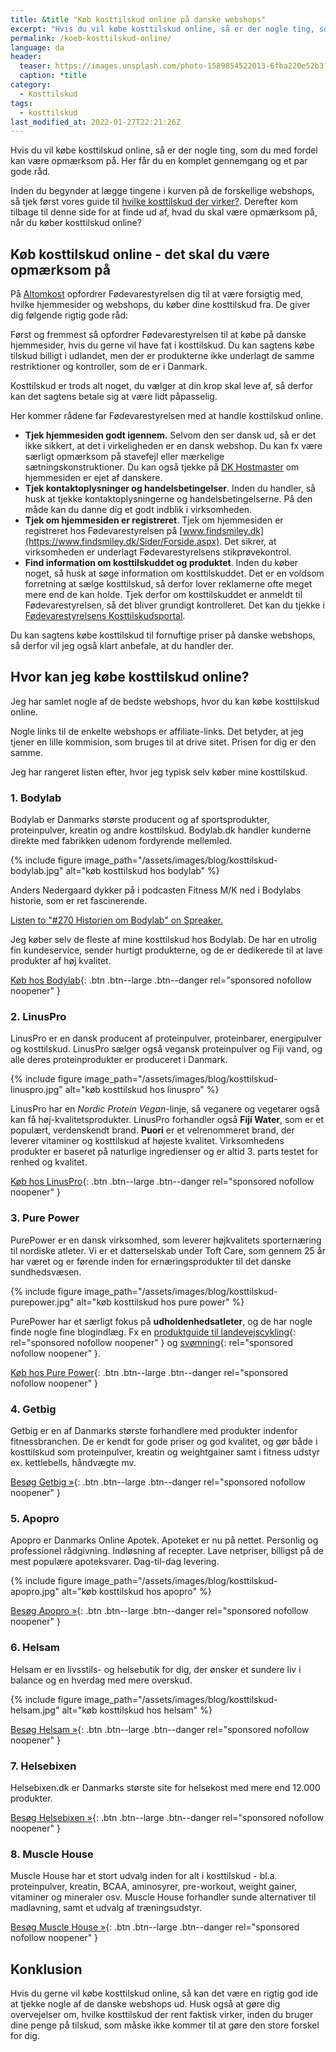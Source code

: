 ```yaml
---
title: &title "Køb kosttilskud online på danske webshops"
excerpt: "Hvis du vil købe kosttilskud online, så er der nogle ting, som du med fordel kan være opmærksom på. Her får du en komplet gennemgang og et par gode råd."
permalink: /koeb-kosttilskud-online/
language: da
header:
  teaser: https://images.unsplash.com/photo-1589854522013-6fba220e52b3?ixlib=rb-1.2.1&ixid=MnwxMjA3fDB8MHxwaG90by1wYWdlfHx8fGVufDB8fHx8&auto=format&fit=crop&height=300&w=400&q=10
  caption: *title
category:
  - Kosttilskud
tags:
  - kosttilskud
last_modified_at: 2022-01-27T22:21:26Z
---
```


Hvis du vil købe kosttilskud online, så er der nogle ting, som du med fordel kan være opmærksom på. Her får du en komplet gennemgang og et par gode råd.

Inden du begynder at lægge tingene i kurven på de forskellige webshops, så tjek først vores guide til [hvilke kosttilskud der virker?](/kosttilskud/). Derefter kom tilbage til denne side for at finde ud af, hvad du skal være opmærksom på, når du køber kosttilskud online?

## Køb kosttilskud online - det skal du være opmærksom på

På [Altomkost](https://altomkost.dk/fakta/kosttilskud/naar-du-koeber-kosttilskud-paa-nettet/) opfordrer Fødevarestyrelsen dig til at være forsigtig med, hvilke hjemmesider og webshops, du køber dine kosttilskud fra. De giver dig følgende rigtig gode råd:

Først og fremmest så opfordrer Fødevarestyrelsen til at købe på danske hjemmesider, hvis du gerne vil have fat i kosttilskud. Du kan sagtens købe tilskud billigt i udlandet, men der er produkterne ikke underlagt de samme restriktioner og kontroller, som de er i Danmark.

Kosttilskud er trods alt noget, du vælger at din krop skal leve af, så derfor kan det sagtens betale sig at være lidt påpasselig.

Her kommer rådene far Fødevarestyrelsen med at handle kosttilskud online.

- **Tjek hjemmesiden godt igennem.** Selvom den ser dansk ud, så er det ikke sikkert, at det i virkeligheden er en dansk webshop. Du kan fx være særligt opmærksom på stavefejl eller mærkelige sætningskonstruktioner. Du kan også tjekke på [DK Hostmaster](https://www.dk-hostmaster.dk/da) om hjemmesiden er ejet af danskere.
- **Tjek kontaktoplysninger og handelsbetingelser**. Inden du handler, så husk at tjekke kontaktoplysningerne og handelsbetingelserne. På den måde kan du danne dig et godt indblik i virksomheden.
- **Tjek om hjemmesiden er registreret**. Tjek om hjemmesiden er registreret hos Fødevarestyrelsen på [www.findsmiley.dk](https://www.findsmiley.dk/Sider/Forside.aspx). Det sikrer, at virksomheden er underlagt Fødevarestyrelsens stikprøvekontrol.
- **Find information om kosttilskuddet og produktet**. Inden du køber noget, så husk at søge information om kosttilskuddet. Det er en voldsom forretning at sælge kosttilskud, så derfor lover reklamerne ofte meget mere end de kan holde. Tjek derfor om kosttilskuddet er anmeldt til Fødevarestyrelsen, så det bliver grundigt kontrolleret. Det kan du tjekke i [Fødevarestyrelsens Kosttilskudsportal](https://www.foedevarestyrelsen.dk/Foedevarer/Kosttilskud/Sider/S%C3%B8gIKosttilskud.aspx).

Du kan sagtens købe kosttilskud til fornuftige priser på danske webshops, så derfor vil jeg også klart anbefale, at du handler der.

## Hvor kan jeg købe kosttilskud online?

Jeg har samlet nogle af de bedste webshops, hvor du kan købe kosttilskud online.

Nogle links til de enkelte webshops er affiliate-links. Det betyder, at jeg tjener en lille kommision, som bruges til at drive sitet. Prisen for dig er den samme.

Jeg har rangeret listen efter, hvor jeg typisk selv køber mine kosttilskud.

### 1. Bodylab

Bodylab er Danmarks største producent og af sportsprodukter, proteinpulver, kreatin og andre kosttilskud. Bodylab.dk handler kunderne direkte med fabrikken udenom fordyrende mellemled.

{% include figure image_path="/assets/images/blog/kosttilskud-bodylab.jpg" alt="køb kosttilskud hos bodylab" %}

Anders Nedergaard dykker på i podcasten Fitness M/K ned i Bodylabs historie, som er ret fascinerende.

<a class="spreaker-player" href="https://www.spreaker.com/user/anders_nedergaard/270-historien-om-bodylab" data-resource="episode_id=41267773" data-theme="dark" data-playlist="false" data-width="100%" data-height="200px">Listen to "#270 Historien om Bodylab" on Spreaker.</a><script async src="https://widget.spreaker.com/widgets.js"></script>

Jeg køber selv de fleste af mine kosttilskud hos Bodylab. De har en utrolig fin kundeservice, sender hurtigt produkterne, og de er dedikerede til at lave produkter af høj kvalitet.

[Køb hos Bodylab](https://www.partner-ads.com/dk/klikbanner.php?partnerid=28187&bannerid=11522){: .btn .btn--large .btn--danger rel="sponsored nofollow noopener" }

### 2. LinusPro

LinusPro er en dansk producent af proteinpulver, proteinbarer, energipulver og kosttilskud. LinusPro sælger også vegansk proteinpulver og Fiji vand, og alle deres proteinprodukter er produceret i Danmark.

{% include figure image_path="/assets/images/blog/kosttilskud-linuspro.jpg" alt="køb kosttilskud hos linuspro" %}

LinusPro har en _Nordic Protein Vegan_-linje, så veganere og vegetarer også kan få høj-kvalitetsprodukter. LinusPro forhandler også **Fiji Water**, som er et populært, verdenskendt brand. **Puori** er et velrenommeret brand, der leverer vitaminer og kosttilskud af højeste kvalitet. Virksomhedens produkter er baseret på naturlige ingredienser og er altid 3. parts testet for renhed og kvalitet.

[Køb hos LinusPro](https://www.partner-ads.com/dk/klikbanner.php?partnerid=28187&bannerid=68281){: .btn .btn--large .btn--danger rel="sponsored nofollow noopener" }

### 3. Pure Power

PurePower er en dansk virksomhed, som leverer højkvalitets sporternæring til nordiske atleter. Vi er et datterselskab under Toft Care, som gennem 25 år har været og er førende inden for ernæringsprodukter til det danske sundhedsvæsen.

{% include figure image_path="/assets/images/blog/kosttilskud-purepower.jpg" alt="køb kosttilskud hos pure power" %}

PurePower har et særligt fokus på **udholdenhedsatleter**, og de har nogle finde nogle fine blogindlæg. Fx en [produktguide til landevejscykling](https://www.partner-ads.com/dk/klikbanner.php?partnerid=28187&bannerid=52416&htmlurl=https://www.purepower.dk/landevejscykling/){: rel="sponsored nofollow noopener" } og [svømning](https://www.partner-ads.com/dk/klikbanner.php?partnerid=28187&bannerid=52416&htmlurl=https://www.purepower.dk/svoemning/){: rel="sponsored nofollow noopener" }.

[Køb hos Pure Power](https://www.partner-ads.com/dk/klikbanner.php?partnerid=28187&bannerid=52416){: .btn .btn--large .btn--danger rel="sponsored nofollow noopener" }

### 4. Getbig

Getbig er en af Danmarks største forhandlere med produkter indenfor fitnessbranchen. De er kendt for gode priser og god kvalitet, og gør både i kosttilskud som proteinpulver, kreatin og weightgainer samt i fitness udstyr ex. kettlebells, håndvægte mv.

[Besøg Getbig »](https://www.partner-ads.com/dk/klikbanner.php?partnerid=28187&bannerid=21411){: .btn .btn--large .btn--danger rel="sponsored nofollow noopener" }

### 5. Apopro

Apopro er Danmarks Online Apotek. Apoteket er nu på nettet. Personlig og professionel rådgivning. Indløsning af recepter. Lave netpriser, billigst på de mest populære apoteksvarer. Dag-til-dag levering.

{% include figure image_path="/assets/images/blog/kosttilskud-apopro.jpg" alt="køb kosttilskud hos apopro" %}

[Besøg Apopro »](https://www.partner-ads.com/dk/klikbanner.php?partnerid=28187&bannerid=52093){: .btn .btn--large .btn--danger rel="sponsored nofollow noopener" }

### 6. Helsam

Helsam er en livsstils- og helsebutik for dig, der ønsker et sundere liv i balance og en hverdag med mere overskud.

{% include figure image_path="/assets/images/blog/kosttilskud-helsam.jpg" alt="køb kosttilskud hos helsam" %}

[Besøg Helsam »](https://www.partner-ads.com/dk/klikbanner.php?partnerid=28187&bannerid=66247){: .btn .btn--large .btn--danger rel="sponsored nofollow noopener" }

### 7. Helsebixen

Helsebixen.dk er Danmarks største site for helsekost med mere end 12.000 produkter.

[Besøg Helsebixen »](https://www.partner-ads.com/dk/klikbanner.php?partnerid=28187&bannerid=24609){: .btn .btn--large .btn--danger rel="sponsored nofollow noopener" }

### 8. Muscle House

Muscle House har et stort udvalg inden for alt i kosttilskud - bl.a. proteinpulver, kreatin, BCAA, aminosyrer, pre-workout, weight gainer, vitaminer og mineraler osv. Muscle House forhandler sunde alternativer til madlavning, samt et udvalg af træningsudstyr.

[Besøg Muscle House »](https://www.partner-ads.com/dk/klikbanner.php?partnerid=28187&bannerid=68774){: .btn .btn--large .btn--danger rel="sponsored nofollow noopener" }

## Konklusion

Hvis du gerne vil købe kosttilskud online, så kan det være en rigtig god ide at tjekke nogle af de danske webshops ud. Husk også at gøre dig overvejelser om, hvilke kosttilskud der rent faktisk virker, inden du bruger dine penge på tilskud, som måske ikke kommer til at gøre den store forskel for dig.
